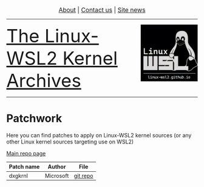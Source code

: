 <p align="center"><font size="3"> <a href="https://linux-wsl2.github.io/about">About</a> | <a href="mailto:linux-wsl2.github.io">Contact us</a> | <a href="https://linux-wsl2.github.io/news">Site news</a> </font></p>
<hr>
<img src="/images/image.png" width="150" title="WSL Avatar" align="right" /><font size="7"><a href="https://linux-wsl2.github.io">The Linux-WSL2 Kernel Archives</a></font>
<hr size="30">

# Patchwork

Here you can find patches to apply on Linux-WSL2 kernel sources (or any other Linux kernel sources targeting use on WSL2)

[Main repo page](https://github.com/linux-wsl2/patchworks)

Patch name | Author | File
-----------|--------|------
dxgkrnl | Microsoft | [git repo](https://github.com/linux-wsl2/patchworks/tree/microsoft-WSL2_dxgkrnl)
